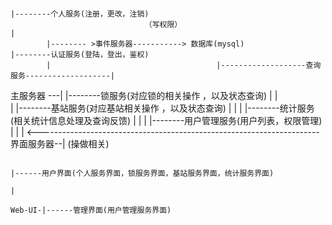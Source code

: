                                                                                                  |--------个人服务(注册，更改，注销)
                                  （写权限）                                                     |
            |-------- >事件服务器-----------> 数据库(mysql)                                      |--------认证服务(登陆，登出，鉴权)
            |                                     |-------------------查询服务-------------------|
主服务器 ---|                                                                                    |--------锁服务(对应锁的相关操作 ，以及状态查询)
            |                                                                                    |  
			|                                                                                    |--------基站服务(对应基站相关操作 ，以及状态查询)
			|																					 |
			|																					 |--------统计服务(相关统计信息处理及查询反馈)
			|																					 |
			|																					 |--------用户管理服务(用户列表，权限管理)
			|																					 |
			| <----------------------------------------------------------------------界面服务器--|
										 (操做相关)														 
         
            
		 
		 
		 
		 
		                                                                                     |------用户界面(个人服务界面，锁服务界面，基站服务界面，统计服务界面)
																							 |
		                                                                              Web-UI-|------管理界面(用户管理服务界面)
